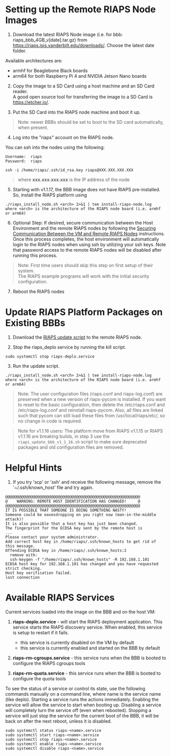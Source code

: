 # Setting up the Remote RIAPS Node Images

1) Download the latest RIAPS Node image (i.e. for bbb: riaps_bbb_4GB_v[date].tar.gz) from
   https://riaps.isis.vanderbilt.edu/downloads/. Choose the latest date folder.

  Available architectures are:
  - armhf for Beaglebone Black boards
  - arm64 for both Raspberry Pi 4 and NVIDIA Jetson Nano boards

2) Copy the image to a SD Card using a host machine and an SD Card reader.  
   A good open source tool for transferring the image to a SD Card is https://etcher.io/.

3) Put the SD Card into the RIAPS node machine and boot it up.  

>Note:  newer BBBs should be set to boot to the SD card automatically, when present.

4) Log into the "riaps" account on the RIAPS node.

 You can ssh into the nodes using the following:

    Username:  riaps
    Password:  riaps

```
ssh -i /home/riaps/.ssh/id_rsa.key riaps@XXX.XXX.XXX.XXX
```
>  where **xxx&#46;xxx&#46;xxx&#46;xxx** is the IP address of the node

5) Starting with v1.1.17, the BBB image does not have RIAPS pre-installed.  So,
   install the RIAPS platform using

```
./riaps_install_node.sh <arch> 2>&1 | tee install-riaps-node.log
where <arch> is the architecture of the RIAPS node board (i.e. armhf or arm64)
```


6) Optional Step:  If desired, secure communication between the Host Environment
   and the remote RIAPS nodes by following the [Securing Communication Between the VM and Remote RIAPS Nodes](../riaps-x86runtime/README.md#secure-comm)
   instructions.  Once this process completes, the host environment will automatically
   login to the RIAPS nodes when using ssh by utilizing your ssh keys.  Note that
   password access to the remote RIAPS nodes will be disabled after running this process.  

> Note:  First time users should skip this step on first setup of their system.  
  The RIAPS example programs will work with the initial security configuration.

7) Reboot the RIAPS nodes

# Update RIAPS Platform Packages on Existing BBBs

1) Download the [RIAPS update script](riaps_install_nodes.sh) to the remote RIAPS node.

2) Stop the riaps_deplo service by running the kill script.

```
sudo systemctl stop riaps-deplo.service
```

3) Run the update script.

```
./riaps_install_node.sh <arch> 2>&1 | tee install-riaps-node.log
where <arch> is the architecture of the RIAPS node board (i.e. armhf or arm64)
```

> Note:  The user configuration files (riaps.conf and riaps-log.conf) are preserved
  when a new version of riaps-pycom is installed.  If you want to reset to the
  basic configuration, then delete the /etc/riaps.conf and /etc/riaps-log.conf and
  reinstall riaps-pycom.  Also, all files are linked such that pycom can still load
  these files from /usr/local/riaps/etc/, so no change in code is required.

> Note for v1.1.16 users:  The platform move from RIAPS v1.1.15 or RIAPS v1.1.16 are
  breaking builds, in step 3 use the ```riaps_update_bbb_v1_1_16.sh``` script to
  make sure deprecated packages and old configuration files are removed.

# Helpful Hints

1. If you try 'scp' or 'ssh' and receive the following message, remove the '~/.ssh/known_host'
   file and try again.

```
@@@@@@@@@@@@@@@@@@@@@@@@@@@@@@@@@@@@@@@@@@@@@@@@@@@@@@@@@@@
@    WARNING: REMOTE HOST IDENTIFICATION HAS CHANGED!     @
@@@@@@@@@@@@@@@@@@@@@@@@@@@@@@@@@@@@@@@@@@@@@@@@@@@@@@@@@@@
IT IS POSSIBLE THAT SOMEONE IS DOING SOMETHING NASTY!
Someone could be eavesdropping on you right now (man-in-the-middle attack)!
It is also possible that a host key has just been changed.
The fingerprint for the ECDSA key sent by the remote host is
...
Please contact your system administrator.
Add correct host key in /home/riaps/.ssh/known_hosts to get rid of this message.
Offending ECDSA key in /home/riaps/.ssh/known_hosts:2
  remove with:
  ssh-keygen -f "/home/riaps/.ssh/known_hosts" -R 192.168.1.101
ECDSA host key for 192.168.1.101 has changed and you have requested strict checking.
Host key verification failed.
lost connection
```

# Available RIAPS Services

Current services loaded into the image on the BBB and on the host VM:

1) **riaps-deplo.service** - will start the RIAPS deployment application.  This
   service starts the RIAPS discovery service.  When enabled, this service is setup
   to restart if it fails.

   - this service is currently disabled on the VM by default
   - this service is currently enabled and started on the BBB by default

2) **riaps-rm-cgroups.service** - this service runs when the BBB is booted to
   configure the RIAPS cgroups tools

3) **riaps-rm-quota.service** - this service runs when the BBB is booted to
   configure the quota tools

To see the status of a service or control its state, use the following commands
manually on a command line, where name is the service name (like deplo).  Starting
a service runs the actions immediately.  Enabling the service will allow the service
to start when booting up.  Disabling a service will completely turn the service
off (even when rebooted).  Stopping a service will just stop the service for the
current boot of the BBB, it will be back on after the next reboot, unless it is disabled.

```
sudo systemctl status riaps-<name>.service
sudo systemctl start riaps-<name>.service
sudo systemctl stop riaps-<name>.service
sudo systemctl enable riaps-<name>.service
sudo systemctl disable riaps-<name>.service
```
